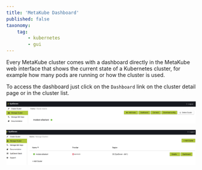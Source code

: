 ```yaml
---
title: 'MetaKube Dashboard'
published: false
taxonomy:
    tag:
        - kubernetes
        - gui
---
```


Every MetaKube cluster comes with a dashboard directly in the MetaKube web interface that shows
the current state of a Kubernetes cluster, for example how many pods are running or how the cluster is used.

To access the dashboard just click on the `Dashboard` link on the cluster detail page or in the cluster list.

![MetaKube Cluster Detail Page](metakube-cluster-detail.png)

![MetaKube Cluster List](metakube-cluster-list.png)
